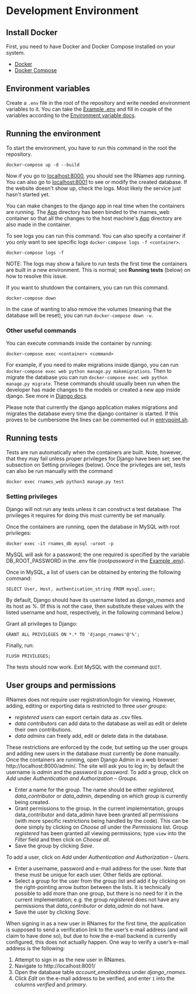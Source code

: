 # Development Environment

## Install Docker

First, you need to have Docker and Docker Compose installed on your system. 

- [Docker](https://docs.docker.com/get-docker/)
- [Docker Compose](https://docs.docker.com/compose/install/)

## Environment variables

Create a `.env` file in the root of the repository and write needed environment variables to it. You can take the [Example .env](./.env.example) and fill in couple of the variables according to the [Environment variable docs](./environment_variables.md).

## Running the environment

To start the environment, you have to run this command in the root the repository. 
```
docker-compose up -d --build
```
Now if you go to [localhost:8000](localhost:8000), you should see the RNames app running. You can also go to [localhost:8001](localhost:8001) to see or modify the created database. If the website doesn't show up, check the logs. Most likely the service just hasn't started yet. 

You can make changes to the django app in real time when the containers are running. The [App](./../app) directory has been binded to the rnames_web container so that all the changes to the host machine's [App](./../app) directory are also made in the container. 

To see logs you can run this command. You can also specify a container if you only want to see specific logs `docker-compose logs -f <container>`. 
```
docker-compose logs -f
```
NOTE: The logs may show a failure to run tests the first time the containers are built in a new environment. This is normal; see **Running tests** (below) on how to resolve this issue.

If you want to shutdown the containers, you can run this command. 
```
docker-compose down
```
In the case of wanting to also remove the volumes (meaning that the database will be reset), you can run `docker-compose down -v`.

### Other useful commands

You can execute commands inside the container by running:
```
docker-compose exec <container> <command>
```
For example, if you need to make migrations inside django, you can run `docker-compose exec web python manage.py makemigrations`. Then to migrate the database you can run `docker-compose exec web python manage.py migrate`. These commands should usually been run when the developer has made changes to the models or created a new app inside django. See more in [Django docs](https://docs.djangoproject.com/en/3.2/).

Please note that currently the django application makes migrations and migrates the database every time the django container is started. If this proves to be cumbersome the lines can be commented out in [entrypoint.sh](./../app/scripts/entrypoint.sh).

## Running tests
Tests are run automatically when the containers are built. Note, however, that they may fail unless proper privileges for Django have been set; see the subsection on Setting privileges (below). Once the privileges are set, tests can also be run manually with the command
```
docker exec rnames_web python3 manage.py test 
```

### Setting privileges

Django will not run any tests unless it can construct a test database. The privileges it requires for doing this must currently be set manually.

Once the containers are running, open the database in MySQL with root privileges:
```
docker exec -it rnames_db mysql -uroot -p  
```
MySQL will ask for a password; the one required is specified by the variable DB_ROOT_PASSWORD in the .env file (_rootpassword_ in the [Example .env](./.env.example)).

Once in MySQL, a list of users can be obtained by entering the following command:
```
SELECT User, Host, authentication_string FROM mysql.user; 
```
By default, Django should have its username listed as _django_rnames_ and its host as _%_. (If this is not the case, then substitute these values with the listed username and host, respectively, in the following command below.)

Grant all privileges to Django:
```
GRANT ALL PRIVILEGES ON *.* TO 'django_rnames'@'%';
```
Finally, run:
```
FLUSH PRIVILEGES;
```
The tests should now work. Exit MySQL with the command `QUIT`.

## User groups and permissions

RNames does not require user registration/login for viewing. However, adding, editing or exporting data is restricted to three _user groups_:
- _registered users_ can export certain data as .csv files.
- _data contributors_ can add data to the database as well as edit or delete their own contributions.
- _data admins_ can freely add, edit or delete data in the database.

These restrictions are enforced by the code, but setting up the user groups and adding new users in the database must currently be done manually.
Once the containers are running, open Django Admin in a web browser: http://localhost:8000/admin/. The site will ask you to log in; by default the username is _admin_ and the password is _password_.
To add a group, click on _Add_ under _Authentication and Authorization – Groups_.
- Enter a name for the group. The name should be either _registered_, _data_contributor_ or _data_admin_, depending on which group is currently being created.
- Grant permissions to the group. In the current implementation, groups data_contributor and data_admin have been granted all permissions (with more specific restrictions being handled by the code). This can be done simply by clicking on _Choose all_ under the _Permissions_ list. Group _registered_ has been granted all viewing permissions; type `view` into the _Filter_ field and then click on _Choose all_.
- Save the group by clicking _Save_.

To add a user, click on _Add_ under _Authentication and Authorization – Users_.
- Enter a username, password and e-mail address for the user. Note that these must be unique for each user. Other fields are optional.
- Select a group for the user from the group list and add it by clicking on the right-pointing arrow button between the lists. It is technically possible to add more than one group, but there is no need for it in the current implementation; e.g. the group _registered_ does not have any permissions that _data_contributor_ or _data_admin_ do not have.
- Save the user by clicking _Save_.

When signing in as a new user in RNames for the first time, the application is supposed to send a verification link to the user’s e-mail address (and will claim to have done so), but due to how the e-mail backend is currently configured, this does not actually happen.
One way to verify a user’s e-mail address is the following:
1. Attempt to sign in as the new user in RNames.
2. Navigate to http://localhost:8001/
3. Open the database table _account_emailaddress_ under _django_rnames_.
4. Click _Edit_ on the e-mail address to be verified, and enter `1` into the columns _verified_ and _primary_.
